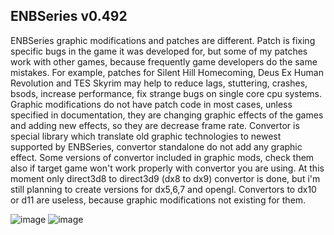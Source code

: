 ## ENBSeries v0.492

ENBSeries graphic modifications and patches are different.
Patch is fixing specific bugs in the game it was developed for, but some of my patches work with other games, because frequently game developers do the same mistakes. For example, patches for Silent Hill Homecoming, Deus Ex Human Revolution and TES Skyrim may help to reduce lags, stuttering, crashes, bsods, increase performance, fix strange bugs on single core cpu systems.
Graphic modifications do not have patch code in most cases, unless specified in documentation, they are changing graphic effects of the games and adding new effects, so they are decrease frame rate.
Convertor is special library which translate old graphic technologies to newest supported by ENBSeries, convertor standalone do not add any graphic effect. Some versions of convertor included in graphic mods, check them also if target game won't work properly with convertor you are using. At this moment only direct3d8 to direct3d9 (dx8 to dx9) convertor is done, but i'm still planning to create versions for dx5,6,7 and opengl. Convertors to dx10 or d11 are useless, because graphic modifications not existing for them.


![image](https://github.com/soserrieye0/ENBSeries-GTA5-FiveM/assets/166862287/1ece8bec-b34e-4308-aa6b-c75e1be0cf6f)
![image](https://github.com/soserrieye0/ENBSeries-GTA5-FiveM/assets/166862287/dad18e06-b412-4e82-abd0-d982fab6ccda)
